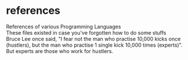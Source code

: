 # references
References of various Programming Languages<br>
These files existed in case you've forgotten how to do some stuffs<br>
Bruce Lee once said, "I fear not the man who practise 10,000 kicks once (hustlers), but the man who practise 1 single kick 10,000 times (experts)".<br>
But experts are those who work for hustlers.
